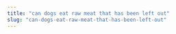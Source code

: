 ```yaml
---
title: "can dogs eat raw meat that has been left out"
slug: "can-dogs-eat-raw-meat-that-has-been-left-out"
---
```


